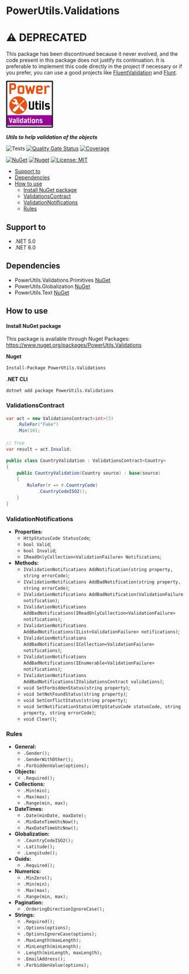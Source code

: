 # PowerUtils.Validations

# :warning: DEPRECATED

This package has been discontinued because it never evolved, and the code present in this package does not justify its continuation. It is preferable to implement this code directly in the project if necessary or if you prefer, you can use a good projects like [FluentValidation](https://www.nuget.org/packages/FluentValidation) and [Flunt](https://www.nuget.org/packages/Flunt).

![Logo](https://raw.githubusercontent.com/TechNobre/PowerUtils.Validations/main/assets/logo/logo_128x128.png)

***Utils to help validation of the objects***

![Tests](https://github.com/TechNobre/PowerUtils.Validations/actions/workflows/tests.yml/badge.svg)
[![Quality Gate Status](https://sonarcloud.io/api/project_badges/measure?project=TechNobre_PowerUtils.Validations&metric=alert_status)](https://sonarcloud.io/summary/new_code?id=TechNobre_PowerUtils.Validations)
[![Coverage](https://sonarcloud.io/api/project_badges/measure?project=TechNobre_PowerUtils.Validations&metric=coverage)](https://sonarcloud.io/summary/new_code?id=TechNobre_PowerUtils.Validations)

[![NuGet](https://img.shields.io/nuget/v/PowerUtils.Validations.svg)](https://www.nuget.org/packages/PowerUtils.Validations)
[![Nuget](https://img.shields.io/nuget/dt/PowerUtils.Validations.svg)](https://www.nuget.org/packages/PowerUtils.Validations)
[![License: MIT](https://img.shields.io/github/license/TechNobre/PowerUtils.Validations.svg)](https://github.com/TechNobre/PowerUtils.Validations/blob/main/LICENSE)


- [Support to ](#support-to-)
- [Dependencies ](#dependencies-)
- [How to use ](#how-to-use-)
    - [Install NuGet package ](#install-nuget-package-)
  - [ValidationsContract ](#validationscontract-)
  - [ValidationNotifications ](#validationnotifications-)
  - [Rules ](#rules-)



## Support to <a name="support-to"></a>
- .NET 5.0
- .NET 6.0



## Dependencies <a name="dependencies"></a>

- PowerUtils.Validations.Primitives [NuGet](https://www.nuget.org/packages/PowerUtils.Validations.Primitives/)
- PowerUtils.Globalization [NuGet](https://www.nuget.org/packages/PowerUtils.Globalization/)
- PowerUtils.Text [NuGet](https://www.nuget.org/packages/PowerUtils.Text/)



## How to use <a name="how-to-use"></a>

#### Install NuGet package <a name="Installation"></a>
This package is available through Nuget Packages: https://www.nuget.org/packages/PowerUtils.Validations

**Nuget**
```bash
Install-Package PowerUtils.Validations
```

**.NET CLI**
```
dotnet add package PowerUtils.Validations
```



### ValidationsContract <a name="ValidationsContract"></a>
```csharp
var act = new ValidationsContract<int>(5)
    .RuleFor("Fake")
    .Min(10);

// True
var result = act.Invalid;
```

```csharp
public class CountryValidation : ValidationsContract<Country>
{
    public CountryValidation(Country source) : base(source)
    {
        RuleFor(r => r.CountryCode)
            .CountryCodeISO2();
    }
}
```


### ValidationNotifications <a name="ValidationNotifications"></a>
- __Properties:__
  - `HttpStatusCode StatusCode`;
  - `bool Valid`;
  - `bool Invalid`;
  - `IReadOnlyCollection<ValidationFailure> Notifications`;
- __Methods:__
  - `IValidationNotifications AddNotification(string property, string errorCode)`;
  - `IValidationNotifications AddBadNotification(string property, string errorCode)`;
  - `IValidationNotifications AddBadNotification(ValidationFailure notification)`;
  - `IValidationNotifications AddBadNotifications(IReadOnlyCollection<ValidationFailure> notifications)`;
  - `IValidationNotifications AddBadNotifications(IList<ValidationFailure> notifications)`;
  - `IValidationNotifications AddBadNotifications(ICollection<ValidationFailure> notifications)`;
  - `IValidationNotifications AddBadNotifications(IEnumerable<ValidationFailure> notifications)`;
  - `IValidationNotifications AddBadNotifications(IValidationsContract validations)`;
  - `void SetForbiddenStatus(string property)`;
  - `void SetNotFoundStatus(string property)`;
  - `void SetConflictStatus(string property)`;
  - `void SetNotificationStatus(HttpStatusCode statusCode, string property, string errorCode)`;
  - `void Clear()`;


### Rules <a name="Rules"></a>
- __General:__
  - `.Gender();`
  - `.GenderWithOther();`
  - `.ForbiddenValue(options);`
- __Objects:__
  - `.Required();`
- __Collections:__
  - `.Min(min);`
  - `.Max(max);`
  - `.Range(min, max);`
- __DateTimes:__
  - `.Date(minDate, maxDate);`
  - `.MinDateTimeUtcNow();`
  - `.MaxDateTimeUtcNow();`
- __Globalization:__
  - `.CountryCodeISO2();`
  - `.Latitude();`
  - `.Longitude();`
- __Guids:__
  - `.Required();`
- __Numerics:__
  - `.MinZero();`
  - `.Min(min);`
  - `.Max(max);`
  - `.Range(min, max);`
- __Pagination:__
  - `.OrderingDirectionIgnoreCase();`
- __Strings:__
  - `.Required();`
  - `.Options(options);`
  - `.OptionsIgnoreCase(options);`
  - `.MaxLength(maxLength);`
  - `.MinLength(minLength);`
  - `.Length(minLength, maxLength);`
  - `.EmailAddress();`
  - `.ForbiddenValue(options);`
